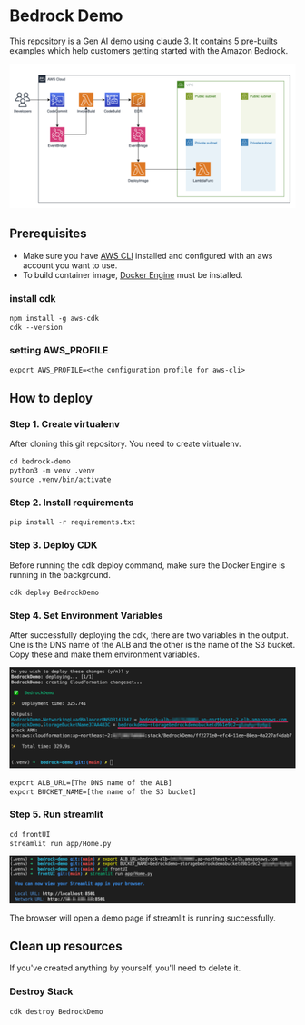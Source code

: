 
# Bedrock Demo
This repository is a Gen AI demo using claude 3. It contains 5 pre-builts examples which help customers getting started with the Amazon Bedrock.

![Pic 1.](architecture.png)

## Prerequisites
- Make sure you have [AWS CLI](https://docs.aws.amazon.com/cli/latest/userguide/install-cliv2.html) installed and configured with an aws account you want to use.
- To build container image, [Docker Engine](https://docs.docker.com/engine/install/) must be installed.

### install cdk
```shell
npm install -g aws-cdk
cdk --version
```

### setting AWS_PROFILE
```shell
export AWS_PROFILE=<the configuration profile for aws-cli>
```

## How to deploy

### Step 1. Create virtualenv
After cloning this git repository. You need to create virtualenv.
```shell
cd bedrock-demo
python3 -m venv .venv
source .venv/bin/activate
```

### Step 2. Install requirements
```shell
pip install -r requirements.txt
```

### Step 3. Deploy CDK
Before running the cdk deploy command, make sure the Docker Engine is running in the background.
```shell
cdk deploy BedrockDemo
```

### Step 4. Set Environment Variables
After successfully deploying the cdk, there are two variables in the output. One is the DNS name of the ALB and the other is the name of the S3 bucket. Copy these and make them environment variables.

![Pic 2.](cdk_output.png)


```shell
export ALB_URL=[The DNS name of the ALB]
export BUCKET_NAME=[the name of the S3 bucket]
```

### Step 5. Run streamlit
```shell
cd frontUI
streamlit run app/Home.py
```

![Pic 3.](run_streamlit.png)

The browser will open a demo page if streamlit is running successfully. 

## Clean up resources
If you've created anything by yourself, you'll need to delete it.

### Destroy Stack
```shell
cdk destroy BedrockDemo
```
